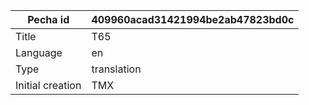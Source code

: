 |Pecha id | 409960acad31421994be2ab47823bd0c
| --- | --- 
|Title | T65 
|Language | en
|Type | translation
|Initial creation | TMX